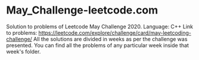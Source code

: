 # May_Challenge-leetcode.com

Solution to problems of Leetcode May Challenge 2020.
Language: C++
Link to problems: https://leetcode.com/explore/challenge/card/may-leetcoding-challenge/ 
All the solutions are divided in weeks as per the challenge was presented. You can find all the problems of any particular week inside that week's folder.
